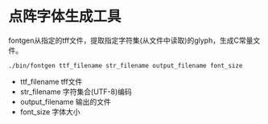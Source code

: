 # 点阵字体生成工具

fontgen从指定的tff文件，提取指定字符集(从文件中读取)的glyph，生成C常量文件。

```
./bin/fontgen ttf_filename str_filename output_filename font_size
```
* ttf\_filename tff文件
* str\_filename 字符集合(UTF-8)编码
* output\_filename 输出的文件
* font\_size 字体大小